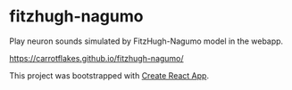 # fitzhugh-nagumo

Play neuron sounds simulated by FitzHugh-Nagumo model in the webapp.

https://carrotflakes.github.io/fitzhugh-nagumo/

This project was bootstrapped with [Create React App](https://github.com/facebook/create-react-app).
